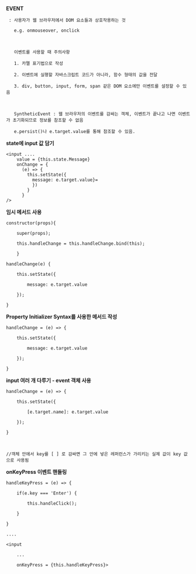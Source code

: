 **EVENT**

	 : 사용자가 웹 브라우저에서 DOM 요소들과 상호작용하는 것
	 
	   e.g. onmouseover, onclick
	   
	   
	   
	   이벤트를 사용할 때 주의사항
	   
	   1. 카멜 표기법으로 작성
	   
	   2. 이벤트에 실행할 자바스크립트 코드가 아니라, 함수 형태의 값을 전달
	   
	   3. div, button, input, form, span 같은 DOM 요소에만 이벤트를 설정할 수 있음 
	   
	   
	   
	   SyntheticEvent : 웹 브라우저의 이벤트를 감싸는 객체, 이벤트가 끝나고 나면 이벤트가 초기화되므로 정보를 참조할 수 없음
	   
	   e.persist()나 e.target.value를 통해 참조할 수 있음.     
	   
	   
   
**state에 input 값 담기**

```
<input .... 
	value = {this.state.Message}
	onChange = {
	  (e) => {
	    this.setState({
	      message: e.target.value}=
	      })
	    }
	  }
/>
```
	
	
**임시 메서드 사용**

	constructor(props){
		
		super(props);
		
		this.handleChange = this.handleChange.bind(this);
		
		}
		
	handleChange(e) {
	
		this.setState({
		
			message: e.target.value
			
		});
		
	}
	
**Property Initializer Syntax를 사용한 메서드 작성**

	handleChange = (e) => {
	
		this.setState({
		
			message: e.target.value
			
		});
		
	}

**input 여러 개 다루기 - event 객체 사용**

```
handleChange = (e) => {
	
	this.setState({
	
		[e.target.name]: e.target.value
		
	});
	
}



//객체 안에서 key를 [ ] 로 감싸면 그 안에 넣은 레퍼런스가 가리키는 실제 값이 key 값으로 사용됨
```

**onKeyPress 이벤트 핸들링**
```
handleKeyPress = (e) => {

	if(e.key === 'Enter') {
	
		this.handleClick();
	
	}
	
}

....

<input 

	...
	
	onKeyPress = {this.handleKeyPress}>
```

